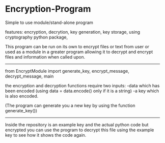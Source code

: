 # Encryption-Program
Simple to use module/stand-alone program

features:
encryption,
decrytion,
key generation,
key storage,
using cryptography python package,

This program can be run on its own to encrypt files or text from user or used as a module in a greater program allowing it to decrypt and encrypt files and information when 
called upon.

--------

from EncryptModule import generate_key, encrypt_message, decrypt_message, main

the encryption and decryption functions require two inputs:
-data which has been encoded (using data = data.encode() only if it is a string)
-a key which is also encoded.

(The program can generate you a new key by using the function generate_key())

--------
Inside the repository is an example key and the actual python code but encrypted
you can use the program to decrypt this file using the example key to see how it shows the code again.


